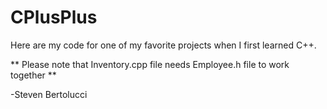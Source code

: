 # CPlusPlus

Here are my code for one of my favorite projects when I first learned C++. 

** Please note that Inventory.cpp file needs Employee.h file to work together **  

-Steven Bertolucci
